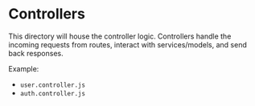 # Controllers

This directory will house the controller logic.
Controllers handle the incoming requests from routes, interact with services/models,
and send back responses.

Example:
- `user.controller.js`
- `auth.controller.js`
